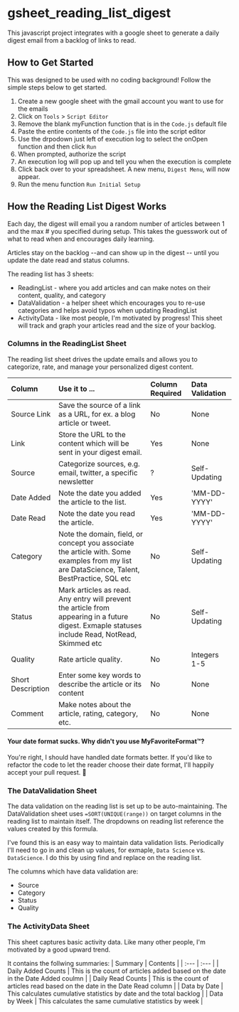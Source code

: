 # gsheet_reading_list_digest
This javascript project integrates with a google sheet to generate a daily digest email from a backlog of links to read. 

## How to Get Started

This was designed to be used with no coding background! Follow the simple steps below to get started. 

1. Create a new google sheet with the gmail account you want to use for the emails 
2. Click on `Tools` > `Script Editor` 
3. Remove the blank myFunction function that is in the `Code.js` default file
4. Paste the entire contents of the `Code.js` file into the script editor
5. Use the drpodown just left of execution log to select the onOpen function and then click `Run`
6. When prompted, authorize the script
7. An execution log will pop up and tell you when the execution is complete
8. Click back over to your spreadsheet. A new menu, `Digest Menu`, will now appear.
9. Run the menu function `Run Initial Setup`

## How the Reading List Digest Works

Each day, the digest will email you a random number of articles between 1 and the max # you specified during setup. This takes the guesswork out of what to read when and encourages daily learning.

Articles stay on the backlog --and can show up in the digest -- until you update the date read and status columns.

The reading list has 3 sheets:
- ReadingList - where you add articles and can make notes on their content, quality, and category
- DataValidation - a helper sheet which encourages you to re-use categories and helps avoid typos when updating ReadingList
- ActivityData - like most people, I'm motivated by progress! This sheet will track and graph your articles read and the size of your backlog.

### Columns in the ReadingList Sheet 

The reading list sheet drives the update emails and allows you to categorize, rate, and manage your personalized digest content. 

| Column      | Use it to ...      | Column Required | Data Validation | 
| :---        | :---         | :---            | :--- |
| Source Link | Save the source of a link as a URL, for ex. a blog article or tweet.  | No | None |
| Link  | Store the URL to the content which will be sent in your digest email. | Yes | None | 
| Source | Categorize sources, e.g. email, twitter, a specific newsletter | ? | Self-Updating |
| Date Added | Note the date you added the article to the list. | Yes | 'MM-DD-YYYY' |  
| Date Read | Note the date you read the article. | Yes | 'MM-DD-YYYY' | 
| Category | Note the domain, field, or concept you associate the article with. Some examples from my list are DataScience, Talent, BestPractice, SQL etc | No | Self-Updating |
| Status | Mark articles as read. Any entry will prevent the article from appearing in a future digest. Exmaple statuses include Read, NotRead, Skimmed etc | No | Self-Updating |
| Quality | Rate article quality. | No | Integers 1-5 |
| Short Description | Enter some key words to describe the article or its content | No | None | 
| Comment | Make notes about the article, rating, category, etc. | No | None | 

#### Your date format sucks. Why didn't you use MyFavoriteFormat™? 
You're right, I should have handled date formats better. If you'd like to refactor the code to let the reader choose their date format, I'll happily accept your pull request. 🥳

### The DataValidation Sheet 
The data validation on the reading list is set up to be auto-maintaining. The DataValidation sheet uses `=SORT(UNIQUE(range))` on target columns in the reading list to maintain itself. The dropdowns on reading list reference the values created by this formula. 

I've found this is an easy way to maintain data validation lists. Periodically I'll need to go in and clean up values, for exmaple, `Data Science` vs. `DataScience`. I do this by using find and replace on the reading list.

The columns which have data validation are:
- Source
- Category
- Status 
- Quality

### The ActivityData Sheet
This sheet captures basic activity data. Like many other people, I'm motivated by a good upward trend.

It contains the follwing summaries:
| Summary | Contents | 
| :---        | :---  |
| Daily Added Counts | This is the count of articles added based on the date in the Date Added coulmn | 
| Daily Read Counts | This is the count of articles read based on the date in the Date Read column | 
| Data by Date | This calculates cumulative statistics by date and the total backlog |
| Data by Week | This calculates the same cumulative statistics by week |
